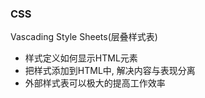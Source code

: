 ### CSS

Vascading Style Sheets(层叠样式表)

* 样式定义如何显示HTML元素
* 把样式添加到HTML中, 解决内容与表现分离
* 外部样式表可以极大的提高工作效率

